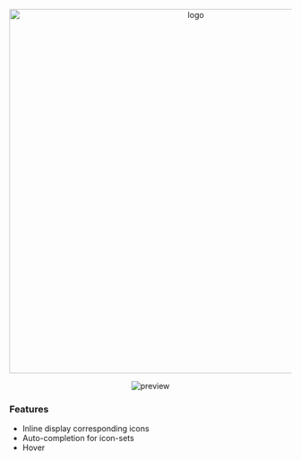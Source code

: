 <p align="center">
<img src="https://github.com/hunghg255/vscode-iconify/blob/main/screenshots/preface.png?raw=true" alt="logo" width='650'/>
</a>
</p>

<p align='center'>
  <img src="https://github.com/hunghg255/vscode-iconify/blob/main/screenshots/preview-1.png?raw=true" alt='preview'>
</p>


### Features

- Inline display corresponding icons
- Auto-completion for icon-sets
- Hover
